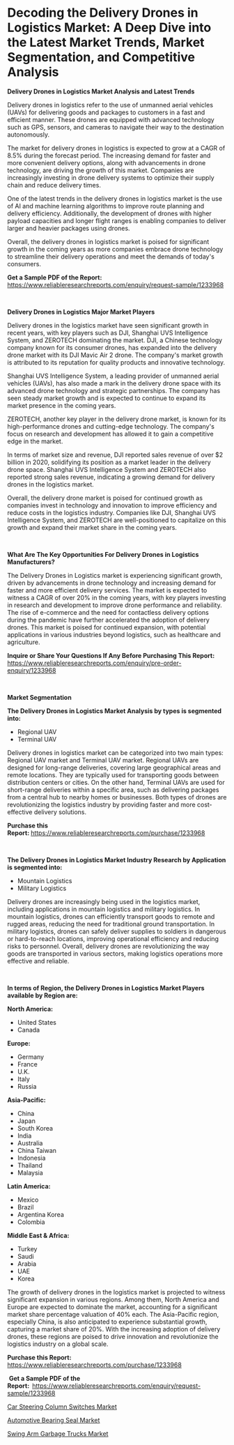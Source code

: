 <p><h1>Decoding the Delivery Drones in Logistics Market: A Deep Dive into the Latest Market Trends, Market Segmentation, and Competitive Analysis</h1></p><p><strong>Delivery Drones in Logistics Market Analysis and Latest Trends</strong></p>
<p><p>Delivery drones in logistics refer to the use of unmanned aerial vehicles (UAVs) for delivering goods and packages to customers in a fast and efficient manner. These drones are equipped with advanced technology such as GPS, sensors, and cameras to navigate their way to the destination autonomously.</p><p>The market for delivery drones in logistics is expected to grow at a CAGR of 8.5% during the forecast period. The increasing demand for faster and more convenient delivery options, along with advancements in drone technology, are driving the growth of this market. Companies are increasingly investing in drone delivery systems to optimize their supply chain and reduce delivery times.</p><p>One of the latest trends in the delivery drones in logistics market is the use of AI and machine learning algorithms to improve route planning and delivery efficiency. Additionally, the development of drones with higher payload capacities and longer flight ranges is enabling companies to deliver larger and heavier packages using drones.</p><p>Overall, the delivery drones in logistics market is poised for significant growth in the coming years as more companies embrace drone technology to streamline their delivery operations and meet the demands of today's consumers.</p></p>
<p><strong>Get a Sample PDF of the Report:&nbsp;</strong> <a href="https://www.reliableresearchreports.com/enquiry/request-sample/1233968">https://www.reliableresearchreports.com/enquiry/request-sample/1233968</a></p>
<p>&nbsp;</p>
<p><strong>Delivery Drones in Logistics Major Market Players</strong></p>
<p><p>Delivery drones in the logistics market have seen significant growth in recent years, with key players such as DJI, Shanghai UVS Intelligence System, and ZEROTECH dominating the market. DJI, a Chinese technology company known for its consumer drones, has expanded into the delivery drone market with its DJI Mavic Air 2 drone. The company's market growth is attributed to its reputation for quality products and innovative technology.</p><p>Shanghai UVS Intelligence System, a leading provider of unmanned aerial vehicles (UAVs), has also made a mark in the delivery drone space with its advanced drone technology and strategic partnerships. The company has seen steady market growth and is expected to continue to expand its market presence in the coming years.</p><p>ZEROTECH, another key player in the delivery drone market, is known for its high-performance drones and cutting-edge technology. The company's focus on research and development has allowed it to gain a competitive edge in the market.</p><p>In terms of market size and revenue, DJI reported sales revenue of over $2 billion in 2020, solidifying its position as a market leader in the delivery drone space. Shanghai UVS Intelligence System and ZEROTECH also reported strong sales revenue, indicating a growing demand for delivery drones in the logistics market.</p><p>Overall, the delivery drone market is poised for continued growth as companies invest in technology and innovation to improve efficiency and reduce costs in the logistics industry. Companies like DJI, Shanghai UVS Intelligence System, and ZEROTECH are well-positioned to capitalize on this growth and expand their market share in the coming years.</p></p>
<p>&nbsp;</p>
<p><strong>What Are The Key Opportunities For Delivery Drones in Logistics Manufacturers?</strong></p>
<p><p>The Delivery Drones in Logistics market is experiencing significant growth, driven by advancements in drone technology and increasing demand for faster and more efficient delivery services. The market is expected to witness a CAGR of over 20% in the coming years, with key players investing in research and development to improve drone performance and reliability. The rise of e-commerce and the need for contactless delivery options during the pandemic have further accelerated the adoption of delivery drones. This market is poised for continued expansion, with potential applications in various industries beyond logistics, such as healthcare and agriculture.</p></p>
<p><strong>Inquire or Share Your Questions If Any Before Purchasing This Report:</strong> <a href="https://www.reliableresearchreports.com/enquiry/pre-order-enquiry/1233968">https://www.reliableresearchreports.com/enquiry/pre-order-enquiry/1233968</a></p>
<p>&nbsp;</p>
<p><strong>Market Segmentation</strong></p>
<p><strong>The Delivery Drones in Logistics Market Analysis by types is segmented into:</strong></p>
<p><ul><li>Regional UAV</li><li>Terminal UAV</li></ul></p>
<p><p>Delivery drones in logistics market can be categorized into two main types: Regional UAV market and Terminal UAV market. Regional UAVs are designed for long-range deliveries, covering large geographical areas and remote locations. They are typically used for transporting goods between distribution centers or cities. On the other hand, Terminal UAVs are used for short-range deliveries within a specific area, such as delivering packages from a central hub to nearby homes or businesses. Both types of drones are revolutionizing the logistics industry by providing faster and more cost-effective delivery solutions.</p></p>
<p><strong>Purchase this Report:&nbsp;</strong><a href="https://www.reliableresearchreports.com/purchase/1233968">https://www.reliableresearchreports.com/purchase/1233968</a></p>
<p>&nbsp;</p>
<p><strong>The Delivery Drones in Logistics Market Industry Research by Application is segmented into:</strong></p>
<p><ul><li>Mountain Logistics</li><li>Military Logistics</li></ul></p>
<p><p>Delivery drones are increasingly being used in the logistics market, including applications in mountain logistics and military logistics. In mountain logistics, drones can efficiently transport goods to remote and rugged areas, reducing the need for traditional ground transportation. In military logistics, drones can safely deliver supplies to soldiers in dangerous or hard-to-reach locations, improving operational efficiency and reducing risks to personnel. Overall, delivery drones are revolutionizing the way goods are transported in various sectors, making logistics operations more effective and reliable.</p></p>
<p>&nbsp;</p>
<p><strong>In terms of Region, the Delivery Drones in Logistics Market Players available by Region are:</strong></p>
<p>
    <p> <strong> North America: </strong>
        <ul>
            <li>United States</li>
            <li>Canada</li>
        </ul>
        </p> 
    <p> <strong> Europe: </strong>
        <ul>
            <li>Germany</li>
            <li>France</li>
            <li>U.K.</li>
            <li>Italy</li>
            <li>Russia</li>
        </ul>
        </p> 
    <p> <strong> Asia-Pacific: </strong>
        <ul>
            <li>China</li>
            <li>Japan</li>
            <li>South Korea</li>
            <li>India</li>
            <li>Australia</li>
            <li>China Taiwan</li>
            <li>Indonesia</li>
            <li>Thailand</li>
            <li>Malaysia</li>
        </ul>
        </p> 
    <p> <strong> Latin America: </strong>
        <ul>
            <li>Mexico</li>
            <li>Brazil</li>
            <li>Argentina Korea</li>
            <li>Colombia</li>
        </ul>
        </p> 
    <p> <strong> Middle East & Africa: </strong>
        <ul>
            <li>Turkey</li>
            <li>Saudi</li>
            <li>Arabia</li>
            <li>UAE</li>
            <li>Korea</li>
        </ul>
    </p>
    </p>
<p><p>The growth of delivery drones in the logistics market is projected to witness significant expansion in various regions. Among them, North America and Europe are expected to dominate the market, accounting for a significant market share percentage valuation of 40% each. The Asia-Pacific region, especially China, is also anticipated to experience substantial growth, capturing a market share of 20%. With the increasing adoption of delivery drones, these regions are poised to drive innovation and revolutionize the logistics industry on a global scale.</p></p>
<p><strong>Purchase this Report: </strong><a href="https://www.reliableresearchreports.com/purchase/1233968">https://www.reliableresearchreports.com/purchase/1233968</a></p>
<p>&nbsp;<strong>Get a Sample PDF of the Report:&nbsp;&nbsp;</strong><a href="https://www.reliableresearchreports.com/enquiry/request-sample/1233968">https://www.reliableresearchreports.com/enquiry/request-sample/1233968</a></p>
<p><strong></strong></p>
<p><p><a href="https://github.com/johnbach50/Market-Research-Report-List-2/blob/main/car-steering-column-switches-market.md">Car Steering Column Switches Market</a></p><p><a href="https://github.com/pjcfca/Market-Research-Report-List-1/blob/main/automotive-bearing-seal-market.md">Automotive Bearing Seal Market</a></p><p><a href="https://github.com/wusalecollins540tpqoz/Market-Research-Report-List-1/blob/main/swing-arm-garbage-trucks-market.md">Swing Arm Garbage Trucks Market</a></p></p>